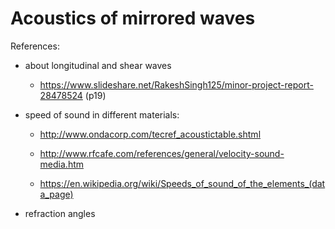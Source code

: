 Acoustics of mirrored waves
===========================

References:

-   about longitudinal and shear waves

    -   https://www.slideshare.net/RakeshSingh125/minor-project-report-28478524
        (p19)

-   speed of sound in different materials:

    -   http://www.ondacorp.com/tecref_acoustictable.shtml

    -   http://www.rfcafe.com/references/general/velocity-sound-media.htm

    -   https://en.wikipedia.org/wiki/Speeds_of_sound_of_the_elements_(data_page)

-   refraction angles
